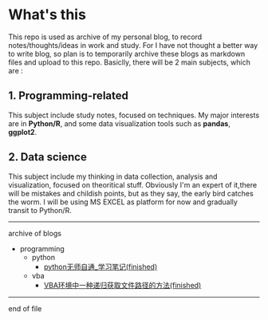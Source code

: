# What's this

This repo is used as archive of my personal blog, to record notes/thoughts/ideas in work and study. For I have not thought a better way to write blog, so plan is to temporarily archive these blogs as markdown files and upload to this repo. Basiclly, there will be 2 main subjects, which are :

## 1. Programming-related

This subject include study notes, focused on techniques. My major interests are in **Python/R**, and some data visualization tools such as **pandas**, **ggplot2**.

## 2. Data science

This subject include my thinking in data collection, analysis and visualization, focused on theoritical stuff. Obviously I'm an expert of it,there will be mistakes and childish points, but as they say, the early bird catches the worm. I will be using MS EXCEL as platform for now and gradually transit to Python/R.

---

archive of blogs

* programming
  * python
    * [python无师自通_学习笔记(finished)](Python无师自通_Hightlight.md)
  * vba
    * [VBA环境中一种递归获取文件路径的方法(finished)](VBA实现递归获取文件路径的方法.md)

---

end of file
